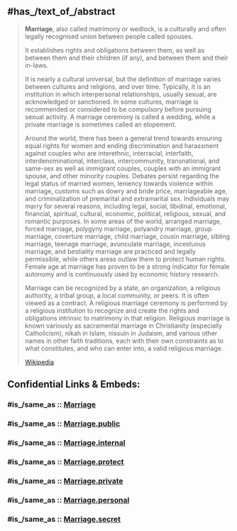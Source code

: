 ﻿---
aliases:
- matrimony
- wedlock
has_id_wikidata: Q8445
---

## #has_/text_of_/abstract 

> **Marriage**, also called matrimony or wedlock, is a culturally 
> and often legally recognised union between people called spouses. 
> 
> It establishes rights and obligations between them, as well as between them and their children (if any), 
> and between them and their in-laws. 
> 
> It is nearly a cultural universal, but the definition of marriage varies between cultures and religions, 
> and over time. Typically, it is an institution in which interpersonal relationships, usually sexual, are acknowledged or sanctioned. In some cultures, marriage is recommended or considered to be compulsory before pursuing sexual activity. A marriage ceremony is called a wedding, while a private marriage is sometimes called an elopement.
>
> Around the world, there has been a general trend towards ensuring equal rights for women and ending discrimination and harassment against couples who are interethnic, interracial, interfaith, interdenominational, interclass, intercommunity, transnational, and same-sex as well as immigrant couples, couples with an immigrant spouse, and other minority couples. Debates persist regarding the legal status of married women, leniency towards violence within marriage, customs such as dowry and bride price, marriageable age, and criminalization of premarital and extramarital sex. Individuals may marry for several reasons, including legal, social, libidinal, emotional, financial, spiritual, cultural, economic, political, religious, sexual, and romantic purposes. In some areas of the world, arranged marriage, forced marriage, polygyny marriage, polyandry marriage, group marriage, coverture marriage, child marriage, cousin marriage, sibling marriage, teenage marriage, avunculate marriage, incestuous marriage, and bestiality marriage are practiced and legally permissible, while others areas outlaw them to protect human rights. Female age at marriage has proven to be a strong indicator for female autonomy and is continuously used by economic history research.
>
> Marriage can be recognized by a state, an organization, a religious authority, a tribal group, a local community, or peers. It is often viewed as a contract. A religious marriage ceremony is performed by a religious institution to recognize and create the rights and obligations intrinsic to matrimony in that religion. Religious marriage is known variously as sacramental marriage in Christianity (especially Catholicism), nikah in Islam, nissuin in Judaism, and various other names in other faith traditions, each with their own constraints as to what constitutes, and who can enter into, a valid religious marriage.
>
> [Wikipedia](https://en.wikipedia.org/wiki/Marriage)


## Confidential Links & Embeds: 

### #is_/same_as :: [Marriage](/_Standards/Society/Family/Marriage.md) 

### #is_/same_as :: [Marriage.public](/_public/Society/Family/Marriage.public.md) 

### #is_/same_as :: [Marriage.internal](/_internal/Society/Family/Marriage.internal.md) 

### #is_/same_as :: [Marriage.protect](/_protect/Society/Family/Marriage.protect.md) 

### #is_/same_as :: [Marriage.private](/_private/Society/Family/Marriage.private.md) 

### #is_/same_as :: [Marriage.personal](/_personal/Society/Family/Marriage.personal.md) 

### #is_/same_as :: [Marriage.secret](/_secret/Society/Family/Marriage.secret.md)

